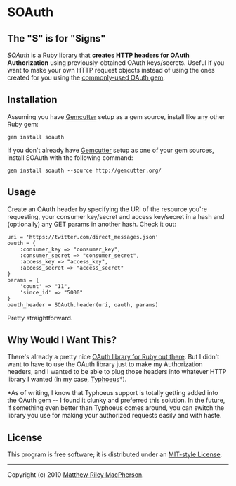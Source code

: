 # SOAuth #
## The "S" is for "Signs" ##

*SOAuth* is a Ruby library that **creates HTTP headers for OAuth Authorization** using previously-obtained OAuth keys/secrets. Useful if you want to make your own HTTP request objects instead of using the ones created for you using the [commonly-used OAuth gem](http://github.com/mojodna/oauth).

## Installation ##

Assuming you have [Gemcutter](http://gemcutter.org/) setup as a gem source, install like any other Ruby gem:

	gem install soauth

If you don't already have [Gemcutter](http://gemcutter.org/) setup as one of your gem sources, install SOAuth with the following command:

	gem install soauth --source http://gemcutter.org/

## Usage ##

Create an OAuth header by specifying the URI of the resource you're requesting, your consumer key/secret and access key/secret in a hash and (optionally) any GET params in another hash. Check it out:

	uri = 'https://twitter.com/direct_messages.json'
	oauth = {
		:consumer_key => "consumer_key",
		:consumer_secret => "consumer_secret",
		:access_key => "access_key",
		:access_secret => "access_secret"
	}
	params = {
		'count' => "11",
		'since_id' => "5000"
	}
	oauth_header = SOAuth.header(uri, oauth, params)

Pretty straightforward.

## Why Would I Want This? ##

There's already a pretty nice [OAuth library for Ruby out there](http://github.com/mojodna/oauth). But I didn't want to have to use the OAuth library just to make my Authorization headers, and I wanted to be able to plug those headers into whatever HTTP library I wanted (in my case, [Typhoeus](http://github.com/pauldix/typhoeus)*).

*As of writing, I know that Typhoeus support is totally getting added into the OAuth gem -- I found it clunky and preferred this solution. In the future, if something even better than Typhoeus comes around, you can switch the library you use for making your authorized requests easily and with haste.

## License ##

This program is free software; it is distributed under an [MIT-style License](http://fosspass.org/license/mit?author=Matthew+Riley+MacPherson&year=2010).

---

Copyright (c) 2010 [Matthew Riley MacPherson](http://lonelyvegan.com).